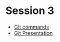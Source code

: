 # Session 3

* [Git commands](http://dont-be-afraid-to-commit.readthedocs.io/en/latest/git/commandlinegit.html)
* [Git Presentation](GitPresentation.pdf)